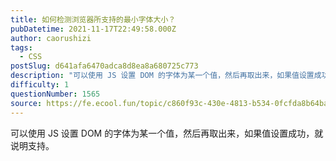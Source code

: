 ```yaml
---
title: 如何检测浏览器所支持的最小字体大小？
pubDatetime: 2021-11-17T22:49:58.000Z
author: caorushizi
tags:
  - CSS
postSlug: d641afa6470adca8d8ea8a680725c773
description: "可以使用 JS 设置 DOM 的字体为某一个值，然后再取出来，如果值设置成功，就说明支持。 "
difficulty: 1
questionNumber: 1565
source: https://fe.ecool.fun/topic/c860f93c-430e-4813-b534-0fcfda8b64ba
---
```


可以使用 JS 设置 DOM 的字体为某一个值，然后再取出来，如果值设置成功，就说明支持。

